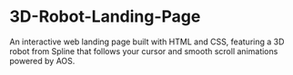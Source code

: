 # 3D-Robot-Landing-Page
An interactive web landing page built with HTML and CSS, featuring a 3D robot from Spline that follows your cursor and smooth scroll animations powered by AOS.
